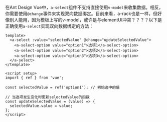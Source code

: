 在Ant Design Vue中，`a-select`组件不支持直接使用`v-model`来收集数据。相反，你需要使用`@change`事件来实现双向数据绑定。目前来看，a-rack也是一样，但好像别人能用，因为模板上写的v-model，或许是与elementUI冲突？？？？以下是正确使用`a-select`实现双向数据绑定的方法：

```
template>
  <a-select :value="selectedValue" @change="updateSelectedValue">
    <a-select-option value="option1">选项1</a-select-option>
    <a-select-option value="option2">选项2</a-select-option>
    <a-select-option value="option3">选项3</a-select-option>
  </a-select>
</template>

<script setup>
import { ref } from 'vue';

const selectedValue = ref('option1'); // 初始选中的值

// 当选项发生变化时更新selectedValue的函数
const updateSelectedValue = (value) => {
  selectedValue.value = value;
};
</script>
```

